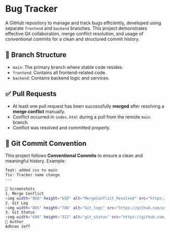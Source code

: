 # Bug Tracker

A GitHub repository to manage and track bugs efficiently, developed using separate `frontend` and `backend` branches. This project demonstrates effective Git collaboration, merge conflict resolution, and usage of conventional commits for a clean and structured commit history.

## 🔀 Branch Structure

- `main`: The primary branch where stable code resides.
- `frontend`: Contains all frontend-related code.
- `backend`: Contains backend logic and services.

## ✅ Pull Requests

- At least one pull request has been successfully **merged** after resolving a **merge conflict** manually.
- Conflict occurred in `index.html` during a pull from the remote `main` branch.
- Conflict was resolved and committed properly.

## 🧾 Git Commit Convention

This project follows **Conventional Commits** to ensure a clean and meaningful history. Example:
```bash
feat: added css to main
fix: Tracker name change
---

📸 Screenshots
1. Merge Conflict
<img width="968" height="658" alt="MergeConflict_Resolved" src="https://github.com/user-attachments/assets/740eaedc-728d-4128-9636-722b0351be90" />
2. Git Log
<img width="885" height="786" alt="Git_logs" src="https://github.com/user-attachments/assets/6c9f2c43-51de-4292-8534-3dab20cb8b94" />
3. Git Status
<img width="696" height="312" alt="git_status" src="https://github.com/user-attachments/assets/ac83a481-aee6-470a-ab4e-0561c8ed7057" />
👤 Author
Adhnan Jeff

